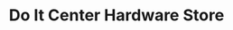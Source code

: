 ---
title: "Do It Center Hardware Store"
url: /bunn/do-it-center-hardware-store/
shop: Eisenwaren
---